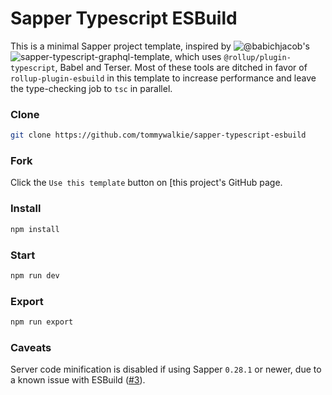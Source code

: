 # Sapper Typescript ESBuild

This is a minimal Sapper project template, inspired by ![@babichjacob](https://github.com/babichjacob)'s ![`sapper-typescript-graphql-template`](https://github.com/babichjacob/sapper-typescript-graphql-template), which uses `@rollup/plugin-typescript`, Babel and Terser. Most of these tools are ditched in favor of `rollup-plugin-esbuild` in this template to increase performance and leave the type-checking job to `tsc` in parallel.

### Clone

```bash
git clone https://github.com/tommywalkie/sapper-typescript-esbuild
```

### Fork

Click the `Use this template` button on [this project's GitHub page.

### Install

```bash
npm install
```

### Start

```bash
npm run dev
```

### Export

```bash
npm run export
```

### Caveats

Server code minification is disabled if using Sapper `0.28.1` or newer, due to a known issue with ESBuild ([#3](https://github.com/tommywalkie/sapper-typescript-esbuild-template/issues/3)).
